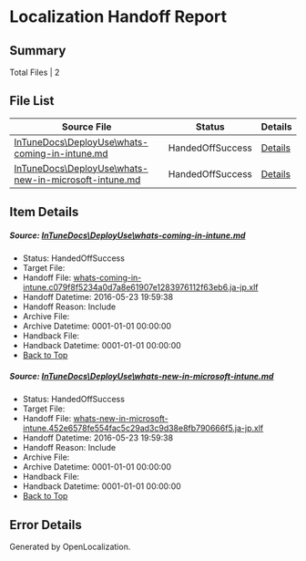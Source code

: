 # <a name='report-top'></a> Localization Handoff Report

## Summary
 Total Files | 2

## File List
 Source File | Status | Details 
 ----------- | ------ | ------- 
 [InTuneDocs\DeployUse\whats-coming-in-intune.md](https://github.com/Microsoft/IntuneDocs-pr/blob/d49c19fa171223884b6c0be336414bf952a90561/InTuneDocs/DeployUse/whats-coming-in-intune.md) | HandedOffSuccess | [Details](#bdb4059504fd10af7ec2e928df6d36d7ba842d74254)
 [InTuneDocs\DeployUse\whats-new-in-microsoft-intune.md](https://github.com/Microsoft/IntuneDocs-pr/blob/d49c19fa171223884b6c0be336414bf952a90561/InTuneDocs/DeployUse/whats-new-in-microsoft-intune.md) | HandedOffSuccess | [Details](#eea3899deb276ad7e8b51fc67d18f066751da6ad256)

## Item Details
##### <a name='bdb4059504fd10af7ec2e928df6d36d7ba842d74254'></a> Source: [InTuneDocs\DeployUse\whats-coming-in-intune.md](https://github.com/Microsoft/IntuneDocs-pr/blob/d49c19fa171223884b6c0be336414bf952a90561/InTuneDocs/DeployUse/whats-coming-in-intune.md)
* Status: HandedOffSuccess
* Target File: 
* Handoff File: [whats-coming-in-intune.c079f8f5234a0d7a8e61907e1283976112f63eb6.ja-jp.xlf](https://github.com/Microsoft/EM.handoff/blob/ec11344ddd0dabe6414a5e97351cec684c7c793d/ol-handoff/Microsoft/IntuneDocs-pr.ja-jp/master/whats-coming-in-intune.c079f8f5234a0d7a8e61907e1283976112f63eb6.ja-jp.xlf)
* Handoff Datetime: 2016-05-23 19:59:38
* Handoff Reason: Include
* Archive File: 
* Archive Datetime: 0001-01-01 00:00:00
* Handback File: 
* Handback Datetime: 0001-01-01 00:00:00
* [Back to Top](#report-top)

##### <a name='eea3899deb276ad7e8b51fc67d18f066751da6ad256'></a> Source: [InTuneDocs\DeployUse\whats-new-in-microsoft-intune.md](https://github.com/Microsoft/IntuneDocs-pr/blob/d49c19fa171223884b6c0be336414bf952a90561/InTuneDocs/DeployUse/whats-new-in-microsoft-intune.md)
* Status: HandedOffSuccess
* Target File: 
* Handoff File: [whats-new-in-microsoft-intune.452e6578fe554fac5c29ad3c9d38e8fb790666f5.ja-jp.xlf](https://github.com/Microsoft/EM.handoff/blob/ec11344ddd0dabe6414a5e97351cec684c7c793d/ol-handoff/Microsoft/IntuneDocs-pr.ja-jp/master/whats-new-in-microsoft-intune.452e6578fe554fac5c29ad3c9d38e8fb790666f5.ja-jp.xlf)
* Handoff Datetime: 2016-05-23 19:59:38
* Handoff Reason: Include
* Archive File: 
* Archive Datetime: 0001-01-01 00:00:00
* Handback File: 
* Handback Datetime: 0001-01-01 00:00:00
* [Back to Top](#report-top)


## Error Details

Generated by OpenLocalization.
